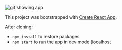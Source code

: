 ![gif showing app](https://media.giphy.com/media/xVuHF4KdV6t16stgXp/giphy.gif)


This project was bootstrapped with [Create React App](https://github.com/facebook/create-react-app).

After cloning:

- `npm install` to restore packages
- `npm start` to run the app in dev mode (localhost
